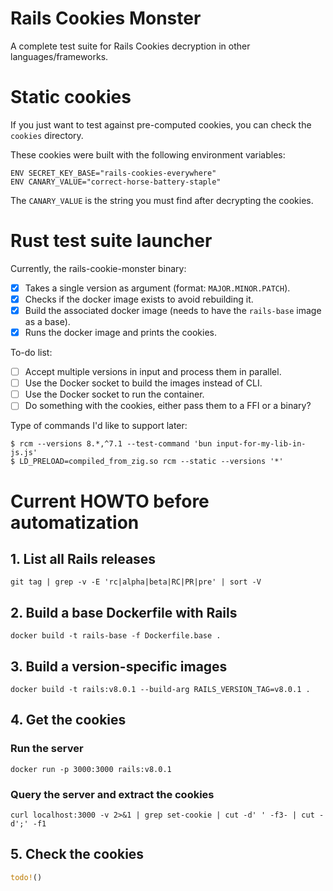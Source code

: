 # Rails Cookies Monster

A complete test suite for Rails Cookies decryption in other languages/frameworks.

# Static cookies
If you just want to test against pre-computed cookies, you can check the `cookies` directory.

These cookies were built with the following environment variables:
```shell
ENV SECRET_KEY_BASE="rails-cookies-everywhere"
ENV CANARY_VALUE="correct-horse-battery-staple"
```

The `CANARY_VALUE` is the string you must find after decrypting the cookies.

# Rust test suite launcher

Currently, the rails-cookie-monster binary:
- [x] Takes a single version as argument (format: `MAJOR.MINOR.PATCH`).
- [x] Checks if the docker image exists to avoid rebuilding it.
- [x] Build the associated docker image (needs to have the `rails-base` image as a base).
- [x] Runs the docker image and prints the cookies.

To-do list:
- [ ] Accept multiple versions in input and process them in parallel.
- [ ] Use the Docker socket to build the images instead of CLI.
- [ ] Use the Docker socket to run the container.
- [ ] Do something with the cookies, either pass them to a FFI or a binary?

Type of commands I'd like to support later:
```shell
$ rcm --versions 8.*,^7.1 --test-command 'bun input-for-my-lib-in-js.js'
$ LD_PRELOAD=compiled_from_zig.so rcm --static --versions '*'
```

# Current HOWTO before automatization
## 1. List all Rails releases
```shell
git tag | grep -v -E 'rc|alpha|beta|RC|PR|pre' | sort -V
```

## 2. Build a base Dockerfile with Rails
```shell
docker build -t rails-base -f Dockerfile.base .
```

## 3. Build a version-specific images
```shell 
docker build -t rails:v8.0.1 --build-arg RAILS_VERSION_TAG=v8.0.1 .
```

## 4. Get the cookies
### Run the server
```shell
docker run -p 3000:3000 rails:v8.0.1
```
### Query the server and extract the cookies
```shell
curl localhost:3000 -v 2>&1 | grep set-cookie | cut -d' ' -f3- | cut -d';' -f1
```

## 5. Check the cookies
```rust
todo!()
```
